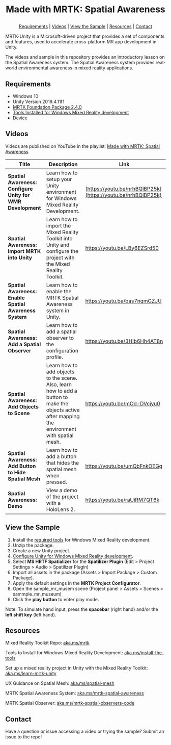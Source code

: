 # <p align="center">Made with MRTK: Spatial Awareness</p>
<p align="center">
  <a href="https://github.com/aprilspeight/mrtk-spatial-awareness/blob/master/README.md#requirements">Requirements</a> |
  <a href="https://github.com/aprilspeight/mrtk-spatial-awareness/blob/master/README.md#videos">Videos</a> |
  <a href="https://github.com/aprilspeight/mrtk-spatial-awareness/blob/master/README.md#view-the-sample">View the Sample</a> | 
  <a href="https://github.com/aprilspeight/mrtk-spatial-awareness/blob/master/README.md#resources">Resources</a> | 
  <a href="https://github.com/aprilspeight/mrtk-spatial-awareness/blob/master/README.md#contact">Contact</a>
</p>

MRTK-Unity is a Microsoft-driven project that provides a set of components and features, used to accelerate cross-platform MR app development in Unity.

The videos and sample in this repository provides an introductory lesson on the Spatial Awareness system. The Spatial Awareness system provides real-world environmental awareness in mixed reality applications.

## Requirements

- Windows 10
- Unity Version 2019.4.11f1
- [MRTK Foundation Package 2.4.0](https://github.com/microsoft/MixedRealityToolkit-Unity/releases/tag/v2.4.0)
- [Tools Installed for Windows Mixed Reality development](https://docs.microsoft.com/en-us/windows/mixed-reality/develop/install-the-tools?tabs=unity)
- Device

## Videos

Videos are published on YouTube in the playlist: [Made with MRTK: Spatial Awareness](https://www.youtube.com/c/vogueandcode)

|  Title |  Description |  Link |
|---|---|---|
| **Spatial Awareness: Configure Unity for WMR Development**  | Learn how to setup your Unity environment for Windows Mixed Reality Development.  | [https://youtu.be/nrhBQlBP25k](https://youtu.be/nrhBQlBP25k)  |
| **Spatial Awareness: Import MRTK into Unity** |  Learn how to import the Mixed Reality Toolkit into Unity and configure the project with the Mixed Reality Toolkit. | https://youtu.be/LBy6EZSrd50  |
| **Spatial Awareness: Enable Spatial Awareness System**  | Learn how to enable the MRTK Spatial Awareness system in Unity.  | https://youtu.be/bas7nqmGZJU   |
| **Spatial Awareness: Add a Spatial Observer** | Learn how to add a spatial observer to the configuration profile.  | https://youtu.be/3HIb6Hh4AT8n |
| **Spatial Awareness: Add Objects to Scene**  | Learn how to add objects to the scene. Also, learn how to add a button to make the objects active after mapping the environment with spatial mesh.  | https://youtu.be/mOd-DVcjyu0  |
| **Spatial Awareness: Add Button to Hide Spatial Mesh**  | Learn how to add a button that hides the spatial mesh when pressed.  |  https://youtu.be/umQbFnkOEGg |
| **Spatial Awareness: Demo**  |  View a demo of the project with a HoloLens 2. | https://youtu.be/raUiRM7QT6k  |

## View the Sample

1. Install the [required tools](https://aka.ms/install-the-tools) for Windows Mixed Reality development.
2. Unzip the package.
3. Create a new Unity project.
4. [Configure Unity for Windows Mixed Reality development](https://aka.ms/learn-mrtk-unity).
5. Select **MS HRTF Spatializer** for the **Spatilizer Plugin** (Edit > Project Settings > Audio > Spatilizer Plugin)
6. Import all assets in the package (Assets > Import Package > Custom Package).
7. Apply the default settings in the **MRTK Project Configurator**.
8. Open the sample_mr_musem scene (Project panel > Assets > Scenes > sammple_mr_museum)
9. Click the **play button** to enter play mode.

Note: To simulate hand input, press the **spacebar** (right hand) and/or the **left shift key** (left hand).

## Resources

Mixed Reality Toolkit Repo: [aka.ms/mrtk](https://aka.ms/mrtk)

Tools to Install for Windows Mixed Reality Development: [aka.ms/install-the-tools](https://aka.ms/install-the-tools/?WT.mc_id=spatial-10982-apspeigh)

Set up a mixed reality project in Unity with the Mixed Reality Toolkit: [aka.ms/learn-mrtk-unity](https://aka.ms/learn-mrtk-unity/?WT.mc_id=spatial-10982-apspeigh)

UX Guidance on Spatial Mesh: [aka.ms/spatial-mesh](https://aka.ms/spatial-mesh/?WT.mc_id=spatial-10982-apspeigh)

MRTK Spatial Awareness System: [aka.ms/mrtk-spatial-awareness](https://aka.ms/mrtk-spatial-awareness)

MRTK Spatial Observer: [aka.ms/mrtk-spatial-observers-code](https://aka.ms/mrtk-spatial-observers-code)

## Contact

Have a question or issue accessing a video or trying the sample? Submit an issue to the repo!
